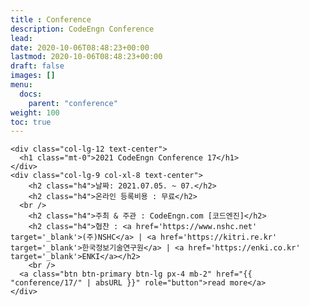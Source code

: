 ```yaml
---
title : Conference
description: CodeEngn Conference
lead:
date: 2020-10-06T08:48:23+00:00
lastmod: 2020-10-06T08:48:23+00:00
draft: false
images: []
menu:
  docs:
    parent: "conference"
weight: 100
toc: true
---
```


    <div class="col-lg-12 text-center">
      <h1 class="mt-0">2021 CodeEngn Conference 17</h1>
    </div>
    <div class="col-lg-9 col-xl-8 text-center">
        <h2 class="h4">날짜: 2021.07.05. ~ 07.</h2>
        <h2 class="h4">온라인 등록비용 : 무료</h2>
      <br />
        <h2 class="h4">주최 & 주관 : CodeEngn.com [코드엔진]</h2>
        <h2 class="h4">협찬 : <a href='https://www.nshc.net' target='_blank'>(주)NSHC</a> | <a href='https://kitri.re.kr' target='_blank'>한국정보기술연구원</a> | <a href='https://enki.co.kr' target='_blank'>ENKI</a></h2>
        <br />
      <a class="btn btn-primary btn-lg px-4 mb-2" href="{{ "conference/17/" | absURL }}" role="button">read more</a>
    </div>
